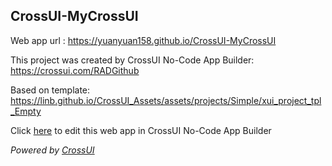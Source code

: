 ## CrossUI-MyCrossUI
Web app url : https://yuanyuan158.github.io/CrossUI-MyCrossUI

This project was created by CrossUI No-Code App Builder: https://crossui.com/RADGithub

Based on template: https://linb.github.io/CrossUI_Assets/assets/projects/Simple/xui_project_tpl_Empty

Click [here](https://crossui.com/RADGithub/#!from=github&owner=yuanyuan158&repo=CrossUI-MyCrossUI) to edit this web app in CrossUI No-Code App Builder

<i>Powered by [CrossUI](https://crossui.com)</i>
